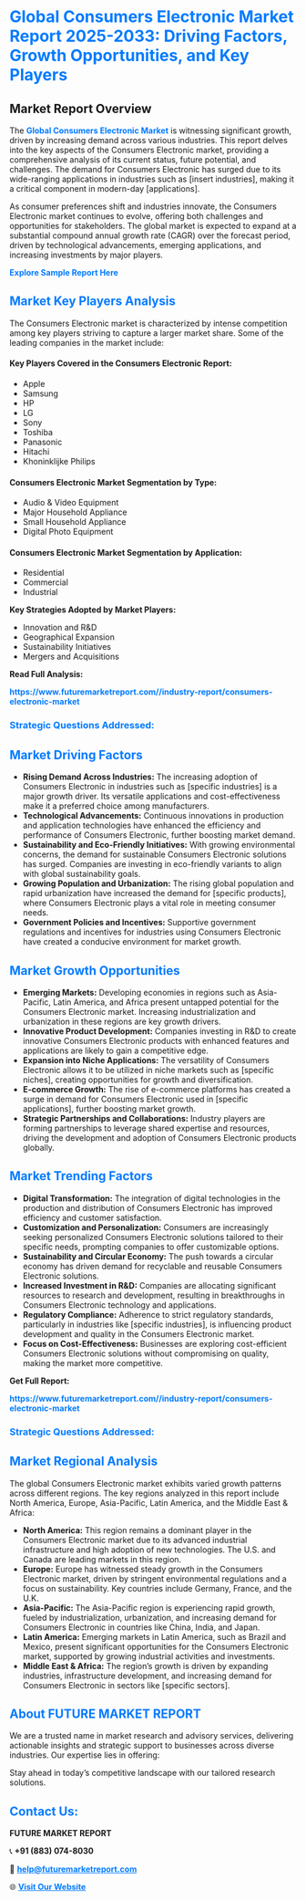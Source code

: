<h1 style="color: #007BFF;">Global Consumers Electronic Market Report 2025-2033: Driving Factors, Growth Opportunities, and Key Players</h1>

<section id="overview">
<h2>Market Report Overview</h2>
<p>The <a href="https://www.futuremarketreport.com//industry-report/consumers-electronic-market" style="color: #007BFF; text-decoration: none;"><strong>Global Consumers Electronic Market</strong></a> is witnessing significant growth, driven by increasing demand across various industries. This report delves into the key aspects of the Consumers Electronic market, providing a comprehensive analysis of its current status, future potential, and challenges. The demand for Consumers Electronic has surged due to its wide-ranging applications in industries such as [insert industries], making it a critical component in modern-day [applications].</p>
<p>As consumer preferences shift and industries innovate, the Consumers Electronic market continues to evolve, offering both challenges and opportunities for stakeholders. The global market is expected to expand at a substantial compound annual growth rate (CAGR) over the forecast period, driven by technological advancements, emerging applications, and increasing investments by major players.</p>
</section>

<section id="overview">
<p><a href="https://www.futuremarketreport.com//request-sample/reportId=50716" style="color: #007BFF; text-decoration: none;"><strong>Explore Sample Report Here</strong></a></p>
</section>

<section id="key-players">
<h2 style="color: #007BFF;">Market Key Players Analysis</h2>
<p>The Consumers Electronic market is characterized by intense competition among key players striving to capture a larger market share. Some of the leading companies in the market include:</p>
<h4>Key Players Covered in the Consumers Electronic Report:</h4>
<ul><li>Apple</li><li>Samsung</li><li>HP</li><li>LG</li><li>Sony</li><li>Toshiba</li><li>Panasonic</li><li>Hitachi</li><li>Khoninklijke Philips</li></ul>
<h4>Consumers Electronic Market Segmentation by Type:</h4>
<ul><li>Audio &amp; Video Equipment</li><li>Major Household Appliance</li><li>Small Household Appliance</li><li>Digital Photo Equipment</li></ul>

<h4>Consumers Electronic Market Segmentation by Application:</h4>
<ul><li>Residential</li><li>Commercial</li><li>Industrial</li></ul>
<p><strong>Key Strategies Adopted by Market Players:</strong></p>
<ul>
<li>Innovation and R&D</li>
<li>Geographical Expansion</li>
<li>Sustainability Initiatives</li>
<li>Mergers and Acquisitions</li>
</ul>
</section>

<section>
<p><strong>Read Full Analysis: </strong></p><a href="https://www.futuremarketreport.com//industry-report/consumers-electronic-market" style="color: #007BFF; text-decoration: none;"><strong>https://www.futuremarketreport.com//industry-report/consumers-electronic-market</strong></a>
<h3 style="color: #007BFF;">Strategic Questions Addressed:</h3>
</section>

<section id="driving-factors">
<h2 style="color: #007BFF;">Market Driving Factors</h2>
<ul>
<li><strong>Rising Demand Across Industries:</strong> The increasing adoption of Consumers Electronic in industries such as [specific industries] is a major growth driver. Its versatile applications and cost-effectiveness make it a preferred choice among manufacturers.</li>
<li><strong>Technological Advancements:</strong> Continuous innovations in production and application technologies have enhanced the efficiency and performance of Consumers Electronic, further boosting market demand.</li>
<li><strong>Sustainability and Eco-Friendly Initiatives:</strong> With growing environmental concerns, the demand for sustainable Consumers Electronic solutions has surged. Companies are investing in eco-friendly variants to align with global sustainability goals.</li>
<li><strong>Growing Population and Urbanization:</strong> The rising global population and rapid urbanization have increased the demand for [specific products], where Consumers Electronic plays a vital role in meeting consumer needs.</li>
<li><strong>Government Policies and Incentives:</strong> Supportive government regulations and incentives for industries using Consumers Electronic have created a conducive environment for market growth.</li>
</ul>
</section>

<section id="growth-opportunities">
<h2 style="color: #007BFF;">Market Growth Opportunities</h2>
<ul>
<li><strong>Emerging Markets:</strong> Developing economies in regions such as Asia-Pacific, Latin America, and Africa present untapped potential for the Consumers Electronic market. Increasing industrialization and urbanization in these regions are key growth drivers.</li>
<li><strong>Innovative Product Development:</strong> Companies investing in R&D to create innovative Consumers Electronic products with enhanced features and applications are likely to gain a competitive edge.</li>
<li><strong>Expansion into Niche Applications:</strong> The versatility of Consumers Electronic allows it to be utilized in niche markets such as [specific niches], creating opportunities for growth and diversification.</li>
<li><strong>E-commerce Growth:</strong> The rise of e-commerce platforms has created a surge in demand for Consumers Electronic used in [specific applications], further boosting market growth.</li>
<li><strong>Strategic Partnerships and Collaborations:</strong> Industry players are forming partnerships to leverage shared expertise and resources, driving the development and adoption of Consumers Electronic products globally.</li>
</ul>
</section>

<section id="trending-factors">
<h2 style="color: #007BFF;">Market Trending Factors</h2>
<ul>
<li><strong>Digital Transformation:</strong> The integration of digital technologies in the production and distribution of Consumers Electronic has improved efficiency and customer satisfaction.</li>
<li><strong>Customization and Personalization:</strong> Consumers are increasingly seeking personalized Consumers Electronic solutions tailored to their specific needs, prompting companies to offer customizable options.</li>
<li><strong>Sustainability and Circular Economy:</strong> The push towards a circular economy has driven demand for recyclable and reusable Consumers Electronic solutions.</li>
<li><strong>Increased Investment in R&D:</strong> Companies are allocating significant resources to research and development, resulting in breakthroughs in Consumers Electronic technology and applications.</li>
<li><strong>Regulatory Compliance:</strong> Adherence to strict regulatory standards, particularly in industries like [specific industries], is influencing product development and quality in the Consumers Electronic market.</li>
<li><strong>Focus on Cost-Effectiveness:</strong> Businesses are exploring cost-efficient Consumers Electronic solutions without compromising on quality, making the market more competitive.</li>
</ul>
</section>

<section>
<p><strong>Get Full Report: </strong></p><a href="https://www.futuremarketreport.com//industry-report/consumers-electronic-market" style="color: #007BFF; text-decoration: none;"><strong>https://www.futuremarketreport.com//industry-report/consumers-electronic-market</strong></a>
<h3 style="color: #007BFF;">Strategic Questions Addressed:</h3>
</section>


<section id="regional-analysis">
<h2 style="color: #007BFF;">Market Regional Analysis</h2>
<p>The global Consumers Electronic market exhibits varied growth patterns across different regions. The key regions analyzed in this report include North America, Europe, Asia-Pacific, Latin America, and the Middle East & Africa:</p>
<ul>
<li><strong>North America:</strong> This region remains a dominant player in the Consumers Electronic market due to its advanced industrial infrastructure and high adoption of new technologies. The U.S. and Canada are leading markets in this region.</li>
<li><strong>Europe:</strong> Europe has witnessed steady growth in the Consumers Electronic market, driven by stringent environmental regulations and a focus on sustainability. Key countries include Germany, France, and the U.K.</li>
<li><strong>Asia-Pacific:</strong> The Asia-Pacific region is experiencing rapid growth, fueled by industrialization, urbanization, and increasing demand for Consumers Electronic in countries like China, India, and Japan.</li>
<li><strong>Latin America:</strong> Emerging markets in Latin America, such as Brazil and Mexico, present significant opportunities for the Consumers Electronic market, supported by growing industrial activities and investments.</li>
<li><strong>Middle East & Africa:</strong> The region’s growth is driven by expanding industries, infrastructure development, and increasing demand for Consumers Electronic in sectors like [specific sectors].</li>
</ul>
</section>

<footer>
<h2 style="color: #007BFF;">About FUTURE MARKET REPORT</h2>
<p>We are a trusted name in market research and advisory services, delivering actionable insights and strategic support to businesses across diverse industries. Our expertise lies in offering:</p>

<p>Stay ahead in today’s competitive landscape with our tailored research solutions.</p>

<h2 style="color: #007BFF;">Contact Us:</h2>
<p><strong>FUTURE MARKET REPORT</strong></p>
<p>📞 <strong>+91 (883) 074-8030</strong></p>
<p>📧 <strong><a href="mailto:help@futuremarketreport.com" style="color: #007BFF;">help@futuremarketreport.com</a></strong></p>
<p>🌐 <strong><a href="https://www.futuremarketreport.com/" style="color: #007BFF;">Visit Our Website</a></strong></p>
</footer>